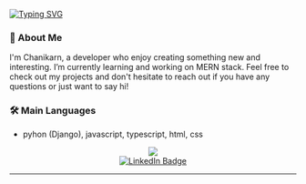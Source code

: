 [![Typing SVG](https://readme-typing-svg.demolab.com?font=Fira+Code&pause=1000&width=435&lines=Hi+there)](https://git.io/typing-svg)
### 👋 About Me
I'm Chanikarn, a developer who enjoy creating something new and interesting. I’m currently learning and working on MERN stack. Feel free to check out my projects and don't hesitate to reach out if you have any questions or just want to say hi!

### :hammer_and_wrench: Main Languages
- pyhon (Django), javascript, typescript, html, css


<div id="badges" align="center">
  <a href="[https://code-by-chanikarn.vercel.app/](https://code-by-chanikarn.vercel.app/)">
    <img src=" https://img.shields.io/badge/Portfolio%20Web-8A2BE2 alt="Portfolio Web"/>
  </a>
</div>
<div id="badges" align="center">
  <a href="https://www.linkedin.com/in/chanikarn-ochaikul/">
    <img src="https://img.shields.io/badge/LinkedIn-blue?style=for-the-badge&logo=linkedin&logoColor=white" alt="LinkedIn Badge"/>
  </a>
</div>

---

<!--
**chanikarnock/chanikarnock** is a ✨ _special_ ✨ repository because its `README.md` (this file) appears on your GitHub profile.

Here are some ideas to get you started:

- 🔭 I’m currently working on ...
- 🌱 I’m currently learning ...
- 👯 I’m looking to collaborate on ...
- 🤔 I’m looking for help with ...
- 💬 Ask me about ...
- 📫 How to reach me: ...
- 😄 Pronouns: ...
- ⚡ Fun fact: ...
-->
